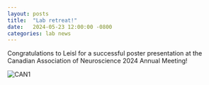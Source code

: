 ```yaml
---
layout: posts
title:  "Lab retreat!"
date:   2024-05-23 12:00:00 -0800
categories: lab news
---
```


Congratulations to Leisl for a successful poster presentation at the Canadian Association of Neuroscience 2024 Annual Meeting!

![CAN1][CAN1]

[CAN1]: /assets/images/2024CAN-leisl.jpeg "Successful poster!"


